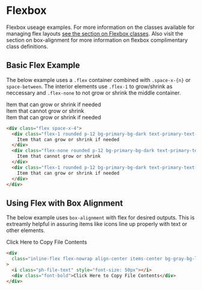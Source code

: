 # Flexbox

Flexbox useage examples. For more information on the classes available for managing flex layouts [see the section on Flexbox classes](/css-documentation/flexbox/flex-direction.html). Also visit the section on box-alignment for more information on flexbox complimentary class definitions.

## Basic Flex Example

The below example uses a `.flex` container combined with `.space-x-{n}` or `space-between`. The interior elements use `.flex-1` to grow/shrink as neccessary and `.flex-none` to not grow or shrink the middle container.

<div class="mds">
  <div class="flex space-x-4">
    <div class="flex-1 rounded p-12 bg-primary-bg-dark text-primary-text-light">
      Item that can grow or shrink if needed
    </div>
    <div class="flex-none rounded p-12 bg-primary-bg-dark text-primary-text-light">
      Item that cannot grow or shrink
    </div>
    <div class="flex-1 rounded p-12 bg-primary-bg-dark text-primary-text-light">
      Item that can grow or shrink if needed
    </div>
  </div>
</div>

```html
<div class="flex space-x-4">
  <div class="flex-1 rounded p-12 bg-primary-bg-dark text-primary-text-light">
    Item that can grow or shrink if needed
  </div>
  <div class="flex-none rounded p-12 bg-primary-bg-dark text-primary-text-light">
    Item that cannot grow or shrink
  </div>
  <div class="flex-1 rounded p-12 bg-primary-bg-dark text-primary-text-light">
    Item that can grow or shrink if needed
  </div>
</div>
```

## Using Flex with Box Alignment

The below example uses `box-alignment` with flex for desired outputs. This is extreamly helpful in assuring items like icons line up properly with text or other elements.

<div class="mds">
  <div class="inline-flex flex-nowrap align-center items-center bg-gray-bg-light p-3 rounded cursor-pointer space-x-2 hover:bg-gray-bg-dark">
    <i class="ph-file-text" style="font-size: 50px"></i>
    <div class="font-bold">Click Here to Copy File Contents</div>
  </div>
</div>

```html
<div
  class="inline-flex flex-nowrap align-center items-center bg-gray-bg-light p-3 rounded cursor-pointer space-x-2 hover:bg-gray-bg-dark"
>
  <i class="ph-file-text" style="font-size: 50px"></i>
  <div class="font-bold">Click Here to Copy File Contents</div>
</div>
```
